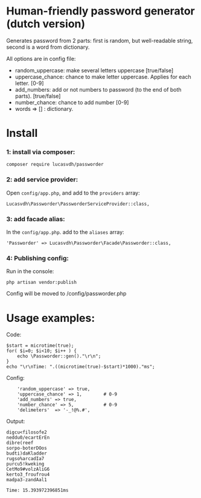 # Human-friendly password generator (dutch version)

Generates password from 2 parts: first is random, but well-readable string, second is a word from dictionary.

All options are in config file:

 - random_uppercase: make several letters uppercase [true/false]
 - uppercase_chance: chance to make letter uppercase. Applies for each letter. [0-9]
 - add_numbers: add or not numbers to password (to the end of both parts). [true/false]
 - number_chance: chance to add number [0-9]
 - words => [] : dictionary.



# Install

### 1: install via composer:
```
composer require lucasvdh/passworder
```

### 2: add service provider:

Open `config/app.php`, and add to the `providers` array:
```
Lucasvdh\Passworder\PassworderServiceProvider::class,
```

### 3: add facade alias:

In the `config/app.php`. add to the `aliases` array:
```
'Passworder' => Lucasvdh\Passworder\Facade\Passworder::class,
```

### 4: Publishing config:

Run in the console:
```
php artisan vendor:publish
```
Config will be moved to /config/passworder.php

# Usage examples:

Code:
```
$start = microtime(true);
for( $i=0; $i<10; $i++ ) {
	echo \Passworder::gen()."\r\n";
}
echo "\r\nTime: ".((microtime(true)-$start)*1000)."ms";
```

Config:
```
	'random_uppercase' => true,
	'uppercase_chance' => 1,        # 0-9
	'add_numbers' => true,
	'number_chance' => 5,           # 0-9
	'delimeters'  => '-_!@%.#',
```

Output:
```
digcu<filosofe2
neddu0/ecartErEn
dibre(reef
sorpo-boterDOos
budti)daKladder
rugso%arcadIa7
purcu5!kweking
CetMo9#volzAliG6
kerto3_froufrou4
madpa3-zandAal1

Time: 15.393972396851ms
```
